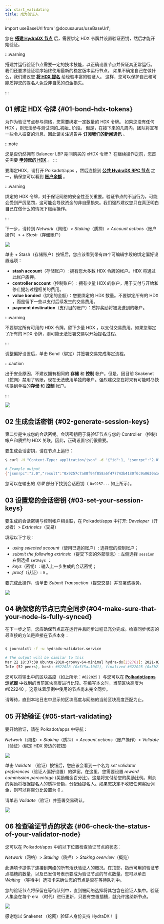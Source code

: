 ```yaml
---
id: start_validating 
title: 成为验证人
---
```


import useBaseUrl from '@docusaurus/useBaseUrl';

 您在 **[搭建 HydraDX 节点](/node_setup)** 后，需要绑定 HDX 令牌并设置验证密钥，然后才能开始验证。

:::warning

搭建并运行验证节点需要一定的技术技能，以正确设置节点并保证其正常运行。 我们还要求验证程序始终使用最新的稳定版本运行节点。 如果不确定自己在做什么，我们建议您 **[将 HDX 提名](/start_nominating)** 给经验丰富的验证人。 这样，您可以保护自己和可能质押您的提名人免受非自愿的资金损失。

:::

## 01 绑定 HDX 令牌 {#01-bond-hdx-tokens}

为作为验证节点参与网络，您需要绑定一定数量的 HDX 令牌。 如果您没有任何 HDX ，则无法参与测试网的_初始_ 阶段。 但是，在接下来的几周内，团队将宣布一些令人振奋的消息，因此请关注通告并 **[订阅我们的新闻通讯](https://hydradxcn.substack.com/)** 。

:::note

您是否仍然拥有 Balancer LBP 期间购买的 xHDX 令牌？ 在继续操作之前，您首先需要 **[申领您的 HDX](/claim)** 。
:::

要绑定HDX，请打开 Polkadot/apps ，然后连接到 **[公共 HydraDX RPC 节点](/polkadotjs_apps_public)** 之一，确保您可以看到 **[账户余额](https://polkadot.js.org/apps/?rpc=wss%3A%2F%2Frpc-01.snakenet.hydradx.io#/accounts)** 。

:::warning

绑定的 HDX 令牌，对于保证网络的安全性至关重要。验证节点的不当行为，可能会受到严厉惩罚，这可能会导致资金的非自愿损失。我们强烈建议您只在真正明白自己在做什么的情况下继续操作。

:::

下一步，请转到 *Network*（网络）> *Staking*（质押）> *Account actions*（账户操作）> *+ Stash*（存储账户）

<div style={{textAlign: 'center'}}>
  <img src={useBaseUrl('/validator-guide/bond-hdx-1.png')} />
</div>

单击 + Stash（存储账户）按钮后，您应该看到带有四个可编辑字段的绑定偏好设置选项：
* **stash account**（存储账户）: 拥有您大多数 HDX 令牌的帐户。HDX 将通过此帐户质押。
* **controller account**（控制账户）: 拥有少量 HDX 的帐户，用于支付与开始和停止提名过程相关的费用。
* **value bonded**（绑定的金额）：您要绑定的 HDX 数量。不要绑定所有的 HDX ，而是留下一些以支付后续发生的交易费用。
* **payment destination**（支付目的账户）：质押奖励将被发送到的帐户。 

:::warning

不要绑定所有可用的 HDX 令牌。留下少量 HDX ，以支付交易费用。如果您绑定了所有的 HDX 令牌，则可能无法签署交易以开始提名过程。

:::

调整偏好设置后，单击 Bond（绑定）并签署交易完成绑定流程。

:::caution

出于安全原因，不建议拥有相同的 **存储** 和 **控制** 帐户。但是，因目前 Snakenet （蛇网）禁用了转账，现在无法使用单独的帐户。强烈建议您在将来有可能时尽快切换到单独的**存储** 和 **控制** 帐户。

:::

<div style={{textAlign: 'center'}}>
  <img src={useBaseUrl('/validator-guide/bond-hdx-2.png')} />
</div>

## 02 生成会话密钥 {#02-generate-session-keys}

第二步是生成您的会话密钥。会话密钥用于将验证节点与您的 Controller （控制）帐户和质押的 HDX 关联。因此，正确设置它们很重要。

要生成会话密钥，请在节点上运行：

```bash
$ curl -H "Content-Type: application/json" -d '{"id":1, "jsonrpc":"2.0", "method": "author_rotateKeys", "params":[]}' http://localhost:9933

# Example output
{"jsonrpc":"2.0","result":"0x9257c7a88f94f858a6f477743b4180f0c9a0630a1cea85c3f47dc6ca78e503767089bebe02b18765232ecd67b35a7fb18fc3027613840f27aca5a5cc300775391cf298af0f0e0342d0d0d873b1ec703009c6816a471c64b5394267c6fc583c31884ac83d9fed55d5379bbe1579601872ccc577ad044dd449848da1f830dd3e45","id":1}
```

您可以在输出的 _结果_ 部分下找到会话密钥（ `0x9257...` 如上所示）。  

## 03 设置您的会话密钥 {#03-set-your-session-keys}

要生成的会话密钥与控制帐户相关联，在 Polkadot/apps 中打开:
*Developer*（开发者）> *Extrinsics*（交易）

填写以下字段：

* _using selected account_（使用已选的账户）: 选择您的控制账户；
* _submit the following extrinsic_（提交下面的外部信息）: 左侧选择 `session` 右侧选择 `setKeys` ；
* _keys_（密钥）: 输入上一步生成的会话密钥；
* _proof_（认证）: `0` 。

要完成此操作，请单击 _Submit Transaction_（提交交易）并签署该事务。

<div style={{textAlign: 'center'}}>
  <img src={useBaseUrl('/validator-guide/set-session-keys-1.png')} />
</div>

## 04 确保您的节点已完全同步{#04-make-sure-that-your-node-is-fully-synced}

在下一步之前，您应确保节点正在运行并且同步过程已充分完成。检查同步状态的最直接的方法是直接在节点本身：

```bash

$ journalctl -f -u hydradx-validator.service

# The output will be similar to this
Mar 22 18:37:38 Ubuntu-2010-groovy-64-minimal hydra-dx[232761]: 2021-03-22 18:37:38  💤 
Idle (52 peers), best: #622028 (0x5f5a…1041), finalized #622025 (0x5b21…a746), ⬇ 9.1kiB/s ⬆ 6.1kiB/s

```

您可以将输出中的区块高度（如上所示：`#622025` ）与您可以在 **[Polkadot/apps 浏览器](https://polkadot.js.org/apps/?rpc=wss%3A%2F%2Frpc-01.snakenet.hydradx.io#/explorer)** 中找到的当前区块高度进行比较。在编写本文时，当前区块高度为 #622240 ，这意味着示例中使用的节点尚未完全同步。

请等待，直到本地日志中显示的区块高度与网络的当前区块高度匹配为止。

## 05 开始验证 {#05-start-validating}

要开始验证，请在 Polkadot/apps 中导航：

*Network*（网络）> *Staking*（质押）> *Account actions*（账户操作）> *Validate* （验证）(绑定 HDX 旁边的按钮)

<div style={{textAlign: 'center'}}>
  <img src={useBaseUrl('/validator-guide/validate-1.png')} />
</div>

单击 *Validate* （验证）按钮后，您应该会看到一个名为 *set validator preferences*（验证人偏好设置）的弹窗。在这里，您需要设置 _reward commission percentage_ (奖励佣金百分比)，这是将支付给您的奖励比例。剩余的奖励将根据提名人的质押份额，分配给提名人。如果您决定不收取任何奖励佣金，则可以将百分比设置为 0 。

请单击 *Validate*（验证）并签署交易确认。

<div style={{textAlign: 'center'}}>
  <img src={useBaseUrl('/validator-guide/validate-2.png')} />
</div>

## 06 检查验证节点的状态 {#06-check-the-status-of-your-validator-node}

您可以在 Polkadot/apps 中的以下位置检查验证节点的状态：

*Network*（网络）> *Staking*（质押）> *Staking overview*（概览）

此选项卡提供了连接到网络的所有活跃验证人的概况。在顶部，指示可用的验证节点插槽的数量，以及已发信号表示要成为验证节点的节点数量。您可以单击 _Waiting_ （等待中）选项卡来确认您的节点是否在等待队列中。

您的验证节点将保留在等待队列中，直到被网络选择将其包含在验证人集中。验证人集会在每个 era （时代）进行更新，只要有空置插槽，就允许接纳新节点。

<div style={{textAlign: 'center'}}>
  <img src={useBaseUrl('/validator-guide/validate-3.png')} />
</div>

感谢您以 Snakenet （蛇网）验证人身份支持 HydraDX！ 🎉
